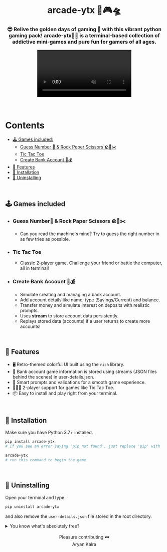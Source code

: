 <div align="center">
  
  # arcade-ytx 🚀🎮🛸
  
  ### 😎 Relive the golden days of gaming 👾 with this vibrant python gaming pack! **arcade-ytx**🌈🦄 is a terminal-based collection of addictive mini-games and pure fun for gamers of all ages.
 
 <video src="https://github.com/user-attachments/assets/a3334250-57d1-4f91-ac3c-00d7c5fabb9f"  autoplay muted loop /> 
 
</div>

<br/>

<br/>

# Contents

- [🕹️ Games included:](#%EF%B8%8F-games-included)
  - [Guess Number 🤔 & Rock Peper Scissors 🪨📃✂️](#guess-number--rock-paper-scissors-%EF%B8%8F)
  - [Tic Tac Toe](#tic-tac-toe)
  - [Create Bank Account 🏦💰](#create-bank-account-)
- [💎 Features](#-features)
- [🚀 Installation](#-installation)
- [🚮 Uninstalling](#-uninstalling)

<br/>

## 🕹️ Games included

- ### Guess Number🤔 & Rock Paper Scissors 🪨📃✂️

  - Can you read the machine's mind? Try to guess the right number in as few tries as possible.

- ### Tic Tac Toe

  - Classic 2-player game. Challenge your friend or battle the computer, all in terminal!

- ### Create Bank Account 🏦💰
  - Simulate creating and managing a bank account.
  - Add account details like name, type (Savings/Current) and balance.
  - Transfer money and simulate interest on deposits with realistic prompts.
  - Uses **stream** to store account data persistently.
  - Replays stored data (accounts) if a user returns to create more accounts!

<br/>

## 💎 Features

- 🖥️ Retro-themed colorful UI built using the `rich` library.
- 💾 Bank account game information is stored using streams (JSON files behind the scenes) in user-details.json.
- 🧠 Smart prompts and validations for a smooth game experience.
- 🧑‍🤝‍🧑 2-player support for games like Tic Tac Toe.
- 📦 Easy to install and play right from your terminal.

<br/>

## 🚀 Installation

Make sure you have Python 3.7+ installed.

```bash
pip install arcade-ytx
# If you see an error saying 'pip not found', just replace 'pip' with 'pip3'.

arcade-ytx
# run this command to begin the game.
```

<br/>

## 🚮 Uninstalling

Open your terminal and type:

```bash
pip uninstall arcade-ytx
```

and also remove the `user-details.json` file stored in the root directory.
<br/>

<details>
  <summary>You know what's absolutely free?</summary>

- Leaving a ⭐ star
- 🍴Forking the repository
- No hidden fees, no subscriptions — just pure open-source love🥰!

</details>

<br/>

<div align="center">
Pleasure contributing 🕶️ <br>
Aryan Kalra

</div>
